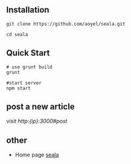 ## Installation

```
git clone https://github.com/aoyel/seala.git

cd seala

```

## Quick Start

```
# use grunt build 
grunt

#start server
npm start
```

## post a new article

visit *http:{ip}:3000#post*

## other

* Home page [seala](https://seala.link)
